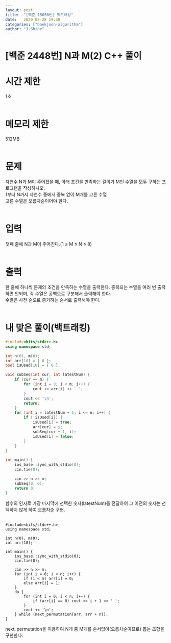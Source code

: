 ```yaml
---
layout: post
title:  "[백준 15650번] 백트래킹"
date:   2020-08-28 19:48
categories: ["baekjoon-algorithm"]
author: "J-Shine"
---
```

# \[백준 2448번] N과 M(2) C++ 풀이
# 시간 제한
1초<br><br>

# 메모리 제한
512MB<br><br>

# 문제  
자연수 N과 M이 주어졌을 때, 아래 조건을 만족하는 길이가 M인 수열을 모두 구하는 프로그램을 작성하시오.<br>
1부터 N까지 자연수 중에서 중복 없이 M개를 고른 수열<br>
고른 수열은 오름차순이어야 한다.<br><br>

# 입력  
첫째 줄에 N과 M이 주어진다.(1 ≤ M ≤ N ≤ 8)<br><br>

# 출력  
한 줄에 하나씩 문제의 조건을 만족하는 수열을 출력한다. 중복되는 수열을 여러 번 출력하면 안되며, 각 수열은 공백으로 구분해서 출력해야 한다.<br>
수열은 사전 순으로 증가하는 순서로 출력해야 한다.<br><br>

# 내 맞은 풀이(백트래킹)

```c++
#include<bits/stdc++.h>
using namespace std;

int n(0), m(0);
int arr[10] = { 0 };
bool isUsed[10] = { 0 };

void subSeq(int cur, int latestNum) {
	if (cur == m) {
		for (int i = 0; i < m; i++) {
			cout << arr[i] << ' ';
		}
		cout << '\n';
		return;
	}
	for (int i = latestNum + 1; i <= n; i++) {
		if (!isUsed[i]) {
			isUsed[i] = true;
			arr[cur] = i;
			subSeq(cur + 1, i);
			isUsed[i] = false;
		}
	}
}

int main() {
	ios_base::sync_with_stdio(0);
	cin.tie(0);

	cin >> n >> m;
	subSeq(0, 0);
	return 0;
}
```
함수의 인자로 가장 마지막에 선택한 숫자(latestNum)를 전달하여 그 이전의 숫자는 선택하지 않게 하여 오름차순 구현.<br><br>
```
#include<bits/stdc++.h>
using namespace std;

int n(0), m(0);
int arr[10];

int main() {
	ios_base::sync_with_stdio(0);
	cin.tie(0);

	cin >> n >> m;
	for (int i = 0; i < n; i++) {
		if (i < m) arr[i] = 0;
		else arr[i] = 1;
	}
	do {
		for (int i = 0; i < n; i++) {
			if (arr[i] == 0) cout << i + 1 << ' ';
		}
		cout << '\n';
	} while (next_permutation(arr, arr + n));
}
```
next_permutation을 이용하여 N개 중 M개를 순서없이(오름차순이므로) 뽑는 조합을 구현한다.<br><br>
